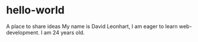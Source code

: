 # hello-world
A place to share ideas
My name is David Leonhart, I am eager to learn web-development. I am 24 years old.


